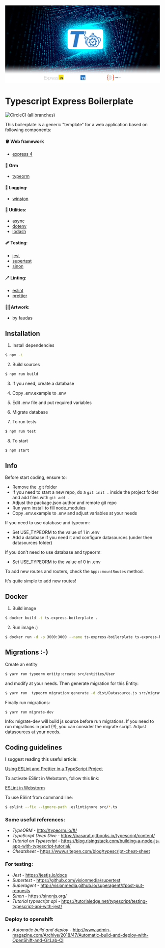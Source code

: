 ![This is an image](art/social-media.jpg)
# Typescript Express Boilerplate

![CircleCI (all branches)](https://img.shields.io/circleci/project/github/d4rkstar/ts-express-boilerplate.svg)

This boilerplate is a generic "template" for a web application based on
following components:

#### :bucket: Web framework
- [express 4](https://expressjs.com/)

#### :dna: Orm
- [typeorm](https://typeorm.io/)

#### :roll_of_paper: Logging:
- [winston](https://github.com/winstonjs/winston)

#### :toolbox: Utilities:
- [async](https://caolan.github.io/async/v3/)
- [dotenv](https://github.com/motdotla/dotenv)
- [lodash](https://lodash.com/docs/4.17.15)

#### :adhesive_bandage: Testing:
- [jest](https://jestjs.io/)
- [supertest](https://github.com/visionmedia/supertest)
- [sinon](https://sinonjs.org/)

#### :toothbrush: Linting:
- [eslint](https://eslint.org/)
- [prettier](https://prettier.io/)

#### :man_artist:Artwork:
- by [faudas](https://www.linkedin.com/in/fausto-d-asero-20953835)


## Installation
1. Install dependencies

```bash
$ npm -i
```

2. Build sources

```bash
$ npm run build
```

3. If you need, create a database

4. Copy .env.example to .env

5. Edit .env file and put required variables 

6. Migrate database

7. To run tests

```bash
$ npm run test
```

8. To start

```bash
$ npm start
```

## Info
Before start coding, ensure to:
- Remove the .git folder
- If you need to start a new repo, do a ``git init .`` inside the project folder and add files with ``git add .``
- Adjust the package.json author and remote git repo
- Run yarn install to fill node_modules
- Copy .env.example to .env and adjust variables at your needs

If you need to use database and typeorm:
- Set USE_TYPEORM to the value of 1 in .env
- Add a database if you need it and configure datasources (under then datasources folder)

If you don't need to use database and typeorm:
- Set USE_TYPEORM to the value of 0 in .env

To add new routes and routers, check the ``App::mountRoutes`` method.

It's quite simple to add new routes!

## Docker

1. Build image

```bash
$ docker build -t ts-express-boilerplate .
```

2. Run image :)

```bash
$ docker run -d -p 3000:3000 --name ts-express-boilerplate ts-express-boilerplate:latest
```

## Migrations :-)

Create an entity
```bash
$ yarn run typeorm entity:create src/entities/User
```

and modify at your needs. Then generate migration for this Entity:
```bash
$ yarn run  typeorm migration:generate -d dist/Datasource.js src/migrations/use
```

Finally run migrations:

```bash
$ yarn run migrate-dev
```

Info: migrate-dev will build js source before run migrations. If you need to run migrations in prod (!!), you can
consider the migrate script.
Adjust datasources at your needs.

## Coding guidelines

I suggest reading this useful article:

[Using ESLint and Prettier in a TypeScript Project](https://dev.to/robertcoopercode/using-eslint-and-prettier-in-a-typescript-project-53jb)

To activate ESlint in Webstorm, follow this link:

[ESLint in Webstorm](https://www.jetbrains.com/help/webstorm/eslint.html)

To use ESlint from command line:

```bash
$ eslint --fix --ignore-path .eslintignore src/*.ts
```


### Some useful references:

- *TypeORM* - <http://typeorm.io/#/>
- *TypeScript Deep Dive* - <https://basarat.gitbooks.io/typescript/content/>
- *Tutorial on Typescript* - <https://blog.risingstack.com/building-a-node-js-app-with-typescript-tutorial/>
- *Cheatsheet* - <https://www.sitepen.com/blog/typescript-cheat-sheet>

### For testing:

- *Jest* - <https://jestjs.io/docs>
- *Supertest* - <https://github.com/visionmedia/supertest>
- *Superagent* - <http://visionmedia.github.io/superagent/#post-put-requests>
- *Sinon* - <https://sinonjs.org/>
- *Tutorial typescript api* - <https://tutorialedge.net/typescript/testing-typescript-api-with-jest/>

### Deploy to openshift
- *Automatic build and deploy* - <http://www.admin-magazine.com/Archive/2018/47/Automatic-build-and-deploy-with-OpenShift-and-GitLab-CI>


